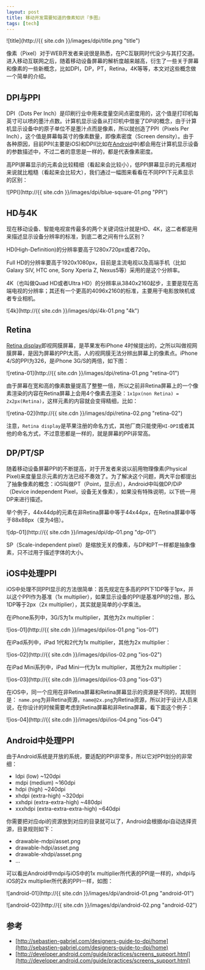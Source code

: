 ```yaml
---
layout: post
title: 移动开发需要知道的像素知识『多图』
tags: [tech]
---
```


![title](http://{{ site.cdn }}/images/dpi/title.png "title")

像素（Pixel）对于WEB开发者来说很是熟悉，在PC互联网时代没少与其打交道。进入移动互联网之后，随着移动设备屏幕的解析度越来越高，衍生了一些关于屏幕和像素的一些新概念，比如DPI，DP，PT，Retina，4K等等，本文对这些概念做一个简单的介绍。

## DPI与PPI

DPI（Dots Per Inch）是印刷行业中用来度量空间点密度用的，这个值是打印机每英寸可以喷的墨汁点数。计算机显示设备从打印机中借鉴了DPI的概念，由于计算机显示设备中的原子单位不是墨汁点而是像素，所以就创造了PPI（Pixels Per Inch），这个值是屏幕每英寸的像素数量，即像素密度（Screen density）。由于各种原因，目前PPI(主要是iOS)和DPI(比如在[Android](http://developer.android.com/guide/practices/screens_support.html#terms)中)都会用在计算机显示设备的参数描述中，不过二者的意思是一样的，都是代表像素密度。

高PPI屏幕显示的元素会比较精细（看起来会比较小），低PPI屏幕显示的元素相对来说就比粗糙（看起来会比较大），我们通过一幅图来看看在不同PPI下元素显示的区别：

![PPI](http://{{ site.cdn }}/images/dpi/blue-square-01.png "PPI")

## HD与4K

现在移动设备、智能电视宣传最多的两个关键词估计就是HD、4K，这二者都是用来描述显示设备分辨率的标准，到底二者之间有什么区别？

HD(High-Definition)的分辨率要高于1280x720px或者720p。

Full HD的分辨率要高于1920x1080px，目前是主流电视以及高端手机（比如Galaxy SIV, HTC one, Sony Xperia Z, Nexus5等）采用的是这个分辨率。

4K（也叫做Quad HD或者Ultra HD）的分辨率从3840x2160起步，主要是现在高端电视的分辨率；其还有一个更高的4096x2160的标准，主要用于电影放映机或者专业相机。

![4k](http://{{ site.cdn }}/images/dpi/4k-01.png "4k")

## Retina

[Retina display](http://en.wikipedia.org/wiki/Retina_Display)即视网膜屏幕，是苹果发布iPhone 4时候提出的，之所以叫做视网膜屏幕，是因为屏幕的PPI太高，人的视网膜无法分辨出屏幕上的像素点。iPhone 4/S的PPI为326，是iPhone 3G/S的两倍，如下图：

![retina-01](http://{{ site.cdn }}/images/dpi/retina-01.png "retina-01")

由于屏幕在宽和高的像素数量提高了整整一倍，所以之前非Retina屏幕上的一个像素渲染的内容在Retina屏幕上会用4个像素去渲染：```1x1px(non Retina) = 2x2px(Retina)```，这样元素的内容就会变得精细，比如：


![retina-02](http://{{ site.cdn }}/images/dpi/retina-02.png "retina-02")

注意，```Retina display```是苹果注册的命名方式，其他厂商只能使用```HI-DPI```或者其他的命名方式，不过意思都是一样的，就是屏幕的PPI非常高。

## DP/PT/SP

随着移动设备屏幕PPI的不断提高，对于开发者来说以前用物理像素(Physical Pixel)来度量显示元素的方法已经不奏效了。为了解决这个问题，两大平台都提出了抽象像素的概念：iOS叫做PT（Point，显示点），Android中叫做DP/DiP（Device independent Pixel，设备无关像素），如果没有特殊说明，以下统一用DP来进行描述。

举个例子，44x44dp的元素在非Retina屏幕中等于44x44px，在Retina屏幕中等于88x88px（变为4倍）。

![dp-01](http://{{ site.cdn }}/images/dpi/dp-01.png "dp-01")

SP（Scale-independent pixel）是缩放无关的像素，与DP和PT一样都是抽象像素，只不过用于描述字体的大小。

## iOS中处理PPI

iOS中处理不同PPI显示的方法很简单：首先规定在多高的PPI下1DP等于1px，并以这个PPI作为基准（1x multiplier），如果显示设备的PPI是基准PPI的2倍，那么1DP等于2px（2x multiplier），其实就是简单的小学乘法。

在iPhone系列中，3G/S为1x multiplier，其他为2x multiplier：

![ios-01](http://{{ site.cdn }}/images/dpi/ios-01.png "ios-01")

在iPad系列中，iPad 1代和2代为1x multiplier，其他为2x multiplier：

![ios-02](http://{{ site.cdn }}/images/dpi/ios-02.png "ios-02")

在iPad Mini系列中，iPad Mini一代为1x multiplier，其他为2x multiplier：

![ios-03](http://{{ site.cdn }}/images/dpi/ios-03.png "ios-03")

在iOS中，同一个应用在非Retina屏幕和Retina屏幕显示的资源是不同的，其规则是：
`name.png`为非Retina资源，`name@2x.png`为Retina资源，所以对于设计人员来说，在你设计的时候需要考虑到Retina屏幕和非Retina屏幕，看下面这个例子：

![ios-04](http://{{ site.cdn }}/images/dpi/ios-04.png "ios-04")

## Android中处理PPI

由于Android系统是开放的系统，要适配的PPI非常多，所以它对PPI划分的非常细：

* ldpi (low) ~120dpi
* mdpi (medium) ~160dpi
* hdpi (high) ~240dpi
* xhdpi (extra-high) ~320dpi
* xxhdpi (extra-extra-high) ~480dpi
* xxxhdpi (extra-extra-extra-high) ~640dpi

你需要把对应dpi的资源放到对应的目录就可以了，Android会根据dpi自动选择资源，目录规则如下：

* drawable-mdpi/asset.png
* drawable-hdpi/asset.png
* drawable-xhdpi/asset.png
* ...

可以看出Android中mdpi与iOS中的1x multiplier所代表的PPI是一样的，xhdpi与iOS的2x multiplier所代表的PPI一样，如图：

![android-01](http://{{ site.cdn }}/images/dpi/android-01.png "android-01")

![android-02](http://{{ site.cdn }}/images/dpi/android-02.png "android-02")

## 参考

* [http://sebastien-gabriel.com/designers-guide-to-dpi/home](http://sebastien-gabriel.com/designers-guide-to-dpi/home)
* [http://developer.android.com/guide/practices/screens_support.html](http://developer.android.com/guide/practices/screens_support.html)
